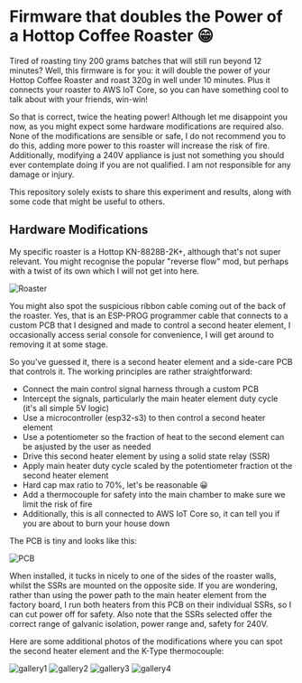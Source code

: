 # Firmware that doubles the Power of a Hottop Coffee Roaster :grin:

Tired of roasting tiny 200 grams batches that will still run beyond 12 minutes? Well, this firmware is for you: it 
will double the power of your Hottop Coffee Roaster and roast 320g in well under 10 minutes. Plus it connects your
roaster to AWS IoT Core, so you can have something cool to talk about with your friends, win-win!

So that is correct, twice the heating power! Although let me disappoint you now, as you might expect some hardware 
modifications are required also. None of the modifications are sensible or safe, I do not recommend you to do this,
adding more power to this roaster will increase the risk of fire. Additionally, modifying a 240V appliance is just not
something you should ever contemplate doing if you are not qualified. I am not responsible for any damage or injury.

This repository solely exists to share this experiment and results, along with some code that might be useful to others.

## Hardware Modifications
My specific roaster is a Hottop KN-8828B-2K+, although that's not super relevant. You might recognise the popular 
"reverse flow" mod, but perhaps with a twist of its own which I will not get into here.

![Roaster]("media/Roaster.jpg")

You might also spot the suspicious ribbon cable coming out of the back of the roaster. Yes, that is an
ESP-PROG programmer cable that connects to a custom PCB that I designed and made to control a second heater element, I 
occasionally access serial console for convenience, I will get around to removing it at some stage.

So you've guessed it, there is a second heater element and a side-care PCB that controls it. The working principles
are rather straightforward:
* Connect the main control signal harness through a custom PCB
* Intercept the signals, particularly the main heater element duty cycle (it's all simple 5V logic)
* Use a microcontroller (esp32-s3) to then control a second heater element 
* Use a potentiometer so the fraction of heat to the second element can be asjusted by the user as needed
* Drive this second heater element by using a solid state relay (SSR)
* Apply main heater duty cycle scaled by the potentiometer fraction ot the second heater element
* Hard cap max ratio to 70%, let's be reasonable :grinning:
* Add a thermocouple for safety into the main chamber to make sure we limit the risk of fire
* Additionally, this is all connected to AWS IoT Core so, it can tell you if you are about to burn your house down

The PCB is tiny and looks like this:

![PCB]("media/PCB.jpg")

When installed, it tucks in nicely to one of the sides of the roaster walls, whilst the SSRs are mounted on the opposite 
side. If you are wondering, rather than using the power path to the main heater element from the factory board,
I run both heaters from this PCB on their individual SSRs, so I can cut power off for safety. Also note that the SSRs
selected offer the correct range of galvanic isolation, power range and, safety for 240V.

Here are some additional photos of the modifications where you can spot the second heater element and the K-Type 
thermocouple:

![gallery1]("media/gallery1.jpg")
![gallery2]("media/gallery2.png")
![gallery3]("media/gallery3.png")
![gallery4]("media/gallery4.png")


